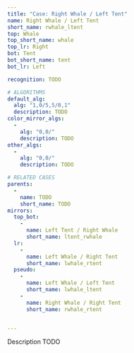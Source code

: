 ```yaml
---
title: "Case: Right Whale / Left Tent"
name: Right Whale / Left Tent
short_name: rwhale_ltent
top: Whale
top_short_name: whale
top_lr: Right
bot: Tent
bot_short_name: tent
bot_lr: Left

recognition: TODO

# ALGORITHMS
default_alg:
  alg: "1,0/5,5/0,1"
  description: TODO
color_mirror_algs:
  -
    alg: "0,0/"
    description: TODO
other_algs:
  -
    alg: "0,0/"
    description: TODO

# RELATED CASES
parents:
  -
    name: TODO
    short_name: TODO
mirrors:
  top_bot:
    -
      name: Left Tent / Right Whale
      short_name: ltent_rwhale
  lr:
    -
      name: Left Whale / Right Tent
      short_name: lwhale_rtent
  pseudo:
    -
      name: Left Whale / Left Tent
      short_name: lwhale_ltent
    -
      name: Right Whale / Right Tent
      short_name: rwhale_rtent


---
```


Description TODO

